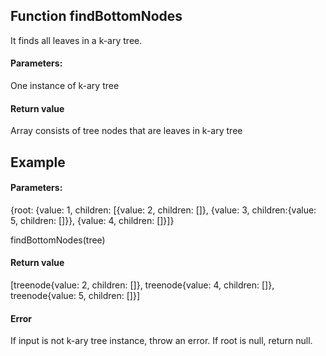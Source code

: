 ## Function findBottomNodes

It finds all leaves in a k-ary tree.

#### Parameters:

One instance of k-ary tree

#### Return value

Array consists of tree nodes that are leaves in k-ary tree


## Example

#### Parameters:

{root: {value: 1, children: [{value: 2, children: []}, {value: 3, children:{value: 5, children: []}}, {value: 4, children: []}]}

findBottomNodes(tree)


#### Return value

[treenode{value: 2, children: []},
treenode{value: 4, children: []},
treenode{value: 5, children: []}]

#### Error

If input is not k-ary tree instance, throw an error.
If root is null, return null.
